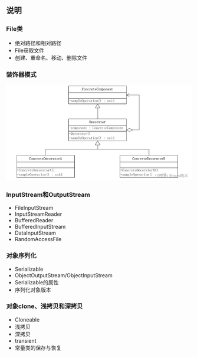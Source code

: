 ## 说明

### File类
- 绝对路径和相对路径
- File获取文件
- 创建、重命名、移动、删除文件

### 装饰器模式

![alt 装饰器模式](../../../../resources/decorator.png)

### InputStream和OutputStream
- FileInputStream
- InputStreamReader
- BufferedReader
- BufferedInputStream
- DataInputStream
- RandomAccessFile

### 对象序列化
- Serializable
- ObjectOutputStream/ObjectInputStream
- Serializable的属性
- 序列化对象版本

### 对象clone、浅拷贝和深拷贝
- Cloneable
- 浅拷贝
- 深拷贝
- transient
- 常量类的保存与恢复